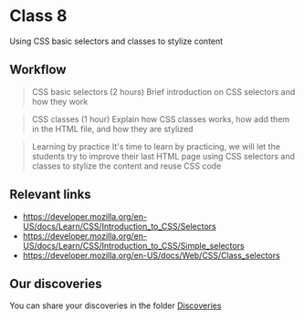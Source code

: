 # Class 8

Using CSS basic selectors and classes to stylize content

## Workflow

> CSS basic selectors (2 hours)
Brief introduction on CSS selectors and how they work

> CSS classes (1 hour)
Explain how CSS classes works, how add them in the HTML file, and how they are stylized

> Learning by practice
It's time to learn by practicing, we will let the students try to improve their last HTML page using CSS selectors and classes to stylize the content and reuse CSS code

## Relevant links

- https://developer.mozilla.org/en-US/docs/Learn/CSS/Introduction_to_CSS/Selectors
- https://developer.mozilla.org/en-US/docs/Learn/CSS/Introduction_to_CSS/Simple_selectors
- https://developer.mozilla.org/en-US/docs/Web/CSS/Class_selectors

## Our discoveries

You can share your discoveries in the folder [Discoveries](https://github.com/felipez3r0/openclasses/Examples/Classes/Class01/Discoveries)
